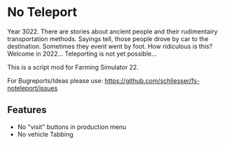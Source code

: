 # No Teleport

Year 3022. There are stories about ancient people and their rudimentairy transportation methods. Sayings tell, those people drove by car to the destination. Sometimes they event went by foot. How ridiculous is this?
Welcome in 2022... Teleporting is not yet possible...


This is a script mod for Farming Simulator 22.

For Bugreports/Ideas please use: https://github.com/schliesser/fs-noteleport/issues

## Features

- No "visit" buttons in production menu
- No vehicle Tabbing